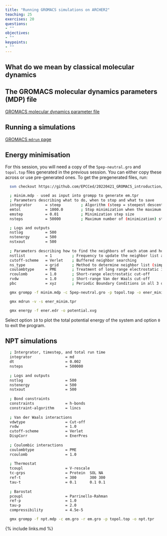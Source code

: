 ```yaml
---
title: "Running GROMACS simulations on ARCHER2"
teaching: 25
exercises: 20
questions:
- ""
objectives:
- ""
keypoints:
- ""
---
```


## What do we mean by classical molecular dynamics



## The GROMACS molecular dynamics parameters (MDP) file

[GROMACS molecular dynamics parameter file](https://manual.gromacs.org/documentation/current/user-guide/mdp-options.html)


## Running a simulations

[GROMACS `mdrun` page](https://manual.gromacs.org/documentation/current/onlinehelp/gmx-mdrun.html)

## Energy minimisation

For this session, you will need a copy of the `5pep-neutral.gro` and 
`topol.top` files generated in the previous session. You can either copy these 
across or use pre-generated ones. To get the pregenerated files, run:

```bash
  svn checkout https://github.com/EPCCed/20220421_GROMACS_introduction/trunk/exercises
```

```bash
  ; minim.mdp - used as input into grompp to generate em.tpr
  ; Parameters describing what to do, when to stop and what to save
  integrator      = steep         ; Algorithm (steep = steepest descent minimization)
  emtol           = 1000.0        ; Stop minimization when the maximum force < 1000.0 kJ/mol/nm
  emstep          = 0.01          ; Minimization step size
  nsteps          = 50000         ; Maximum number of (minimization) steps to perform

  ; Logs and outputs
  nstlog          = 500
  nstenergy       = 500
  nstxout         = 500
  
  ; Parameters describing how to find the neighbors of each atom and how to calculate the interactions
  nstlist         = 1         ; Frequency to update the neighbor list and long range forces
  cutoff-scheme   = Verlet    ; Buffered neighbor searching
  ns_type         = grid      ; Method to determine neighbor list (simple, grid)
  coulombtype     = PME       ; Treatment of long range electrostatic interactions
  rcoulomb        = 1.0       ; Short-range electrostatic cut-off
  rvdw            = 1.0       ; Short-range Van der Waals cut-off
  pbc             = xyz       ; Periodic Boundary Conditions in all 3 dimensions
```

```bash
  gmx grompp -f minim.mdp -c 5pep-neutral.gro -p topol.top -o ener_minim.tpr
```

```bash
  gmx mdrun -v -s ener_minim.tpr
```

```bash
  gmx energy -f ener.edr -o potential.xvg
```

Select option `10` to plot the total potential energy of the system and 
option `0` to exit the program.

## NPT simulations

```bash
  ; Intergrator, timestep, and total run time
  integrator               = md
  dt                       = 0.002
  nsteps                   = 500000
  
  ; Logs and outputs
  nstlog                   = 500
  nstenergy                = 500
  nstxout                  = 500
  
  ; Bond constraints
  constraints              = h-bonds
  constraint-algorithm     = lincs
  
  ; Van der Waals interactions
  vdwtype                  = Cut-off
  rvdw                     = 1.0
  cutoff-scheme            = Verlet
  DispCorr                 = EnerPres
  
  ; Coulombic interactions
  coulombtype              = PME
  rcoulomb                 = 1.0
  
  ; Thermostat
  tcoupl                   = V-rescale
  tc-grps                  = Protein  SOL NA
  ref-t                    = 300      300 300
  tau-t                    = 0.1      0.1 0.1
  
  ; Barostat
  pcoupl                   = Parrinello-Rahman
  ref-p                    = 1.0
  tau-p                    = 2.0
  compressibility          = 4.5e-5

```

```bash
  gmx grompp -f npt.mdp -c em.gro -r em.gro -p topol.top -o npt.tpr
```


{% include links.md %}

